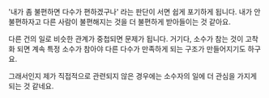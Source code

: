 '내가 좀 불편하면 다수가 편하겠구나' 라는 판단이 서면 쉽게 포기하게 됩니다. 내가 안 불편하자고 다른 사람이 불편해지는 것을 더 불편하게 받아들이는 것 같아요. 

다른 건의 일로 비슷한 관계가 중첩되면 문제가 됩니다. 거기다, 소수가 참는 것이 고착화 되면 계속 특정 소수가 참아야 다른 다수가 만족하게 되는 구조가 만들어지기도 하구요.

그래서인지 제가 직접적으로 관련되지 않은 경우에는 소수자의 일에 더 관심을 가지게 되는 것 같네요.
